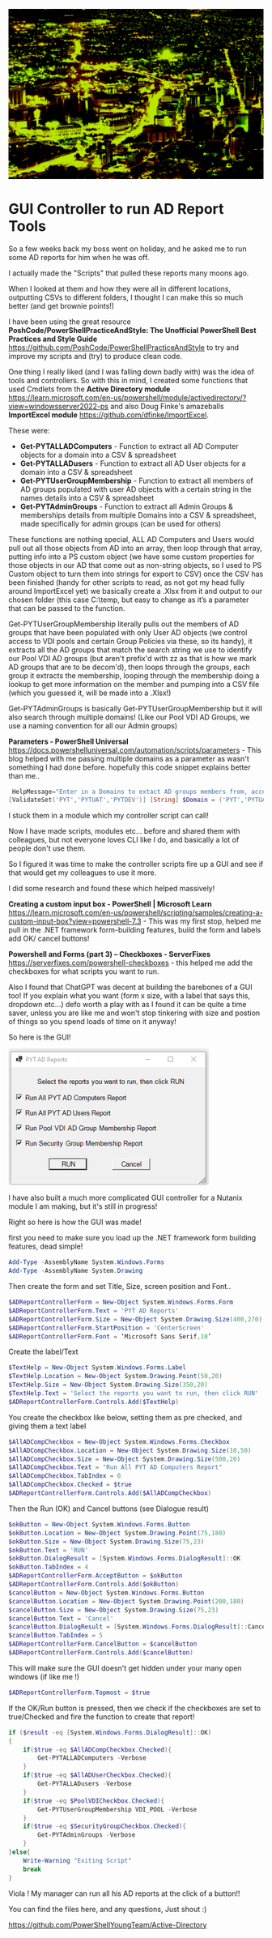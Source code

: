 ![Screenshot]( /assets/images/port_louis.png)

# GUI Controller to run AD Report Tools

So a few weeks back my boss went on holiday, and he asked me to run some AD reports for him when he was off.

I actually made the "Scripts" that pulled these reports many moons ago.

When I looked at them and how they were all in different locations, outputting CSVs to different folders, I thought I can make this so much better (and get brownie points!)

I have been using the great resource **PoshCode/PowerShellPracticeAndStyle: The Unofficial PowerShell Best Practices and Style Guide** <https://github.com/PoshCode/PowerShellPracticeAndStyle> to try and improve my scripts and (try) to produce clean code.

One thing I really liked (and I was falling down badly with) was the idea of tools and controllers. So with this in mind, I created some functions that used Cmdlets from the **Active Directory module** <https://learn.microsoft.com/en-us/powershell/module/activedirectory/?view=windowsserver2022-ps> and also Doug Finke's amazeballs **ImportExcel module** <https://github.com/dfinke/ImportExcel>.

These were:

* **Get-PYTALLADComputers** - Function to extract all AD Computer objects for a domain into a CSV & spreadsheet
* **Get-PYTALLADusers** - Function to extract all AD User objects for a domain into a CSV & spreadsheet
* **Get-PYTUserGroupMembership** - Function to extract all members of AD groups populated with user AD objects with a certain string in the names details into a CSV & spreadsheet
* **Get-PYTAdminGroups** - Function to extract all Admin Groups & memberships details from multiple Domains into a CSV & spreadsheet, made specifically for admin groups (can be used for others)

These functions are nothing special, ALL AD Computers and Users would pull out all those objects from AD into an array, then loop through that array, putting info into a PS custom object (we have some custom properties for those objects in our AD that come out as non-string objects, so I used to PS Custom object to turn them into strings for export to CSV) once the CSV has been finished (handy for other scripts to read, as not got my head fully around ImportExcel yet) we basically create a .Xlsx from it and output to our chosen folder (this case C:\temp, but easy to change as it’s a parameter that can be passed to the function.

Get-PYTUserGroupMembership literally pulls out the members of AD groups that have been populated with only User AD objects (we control access to VDI pools and certain Group Policies via these, so its handy), it extracts all the AD groups that match the search string we use to identify our Pool VDI AD groups (but aren't prefix'd with zz as that is how we mark AD groups that are to be decom'd), then loops through the groups, each group it extracts the membership, looping through the membership doing a lookup to get more information on the member and pumping into a CSV file (which you guessed it, will be made into a .Xlsx!)

Get-PYTAdminGroups is basically Get-PYTUserGroupMembership but it will also search through multiple domains! (Like our Pool VDI AD Groups, we use a naming convention for all our Admin groups) 

**Parameters - PowerShell Universal** <https://docs.powershelluniversal.com/automation/scripts/parameters> - This blog helped with me passing multiple domains as a parameter as wasn't something I had done before. hopefully this code snippet explains better than me..

```powershell
 HelpMessage="Enter in a Domains to extact AD groups members from, accepted values (multiple): PYT, PYTUAT, PYTDEV")]
[ValidateSet('PYT','PYTUAT','PYTDEV')] [String] $Domain = ('PYT','PYTUAT','PYTDEV'),
```

I stuck them in a module which my controller script can call!

Now I have made scripts, modules etc… before and shared them with colleagues, but not everyone loves CLI like I do, and basically a lot of people don't use them.

So I figured it was time to make the controller scripts fire up a GUI and see if that would get my colleagues to use it more.

I did some research and found these which helped massively! 

**Creating a custom input box - PowerShell | Microsoft Learn** <https://learn.microsoft.com/en-us/powershell/scripting/samples/creating-a-custom-input-box?view=powershell-7.3> - This was my first stop, helped me pull in the .NET framework form-building features, build the form and labels add OK/ cancel buttons!

**Powershell and Forms (part 3) – Checkboxes - ServerFixes** <https://serverfixes.com/powershell-checkboxes> - this helped me add the checkboxes for what scripts you want to run.

Also I found that ChatGPT was decent at building the barebones of a GUI too! If you explain what you want (form x size, with a label that says this, dropdown etc...) defo worth a play with as I found it can be quite a time saver, unless you are like me and won't stop tinkering with size and postion of things so you spend loads of time on it anyway!

So here is the GUI!

![GUI]( /assets/images/ADReportsGUI.png)

I have also built a much more complicated GUI controller for a Nutanix module I am making, but it's still in progress!

Right so here is how the GUI was made!

first you need to make sure you load up the .NET framework form building features, dead simple!

```powershell
Add-Type -AssemblyName System.Windows.Forms
Add-Type -AssemblyName System.Drawing
```

Then create the form and set Title, Size, screen position and Font..

```powershell
$ADReportControllerForm = New-Object System.Windows.Forms.Form
$ADReportControllerForm.Text = 'PYT AD Reports'
$ADReportControllerForm.Size = New-Object System.Drawing.Size(400,270)
$ADReportControllerForm.StartPosition = 'CenterScreen'
$ADReportControllerForm.Font = ‘Microsoft Sans Serif,10’
```

Create the label/Text

```powershell
$TextHelp = New-Object System.Windows.Forms.Label
$TextHelp.Location = New-Object System.Drawing.Point(50,20)
$TextHelp.Size = New-Object System.Drawing.Size(350,20)
$TextHelp.Text = 'Select the reports you want to run, then click RUN'
$ADReportControllerForm.Controls.Add($TextHelp)
```

You create the checkbox like below, setting them as pre checked, and giving them a text label

```powershell
$AllADCompCheckbox = New-Object System.Windows.Forms.Checkbox 
$AllADCompCheckbox.Location = New-Object System.Drawing.Size(10,50) 
$AllADCompCheckbox.Size = New-Object System.Drawing.Size(500,20)
$AllADCompCheckbox.Text = "Run All PYT AD Computers Report"
$AllADCompCheckbox.TabIndex = 0
$AllADCompCheckbox.Checked = $true
$ADReportControllerForm.Controls.Add($AllADCompCheckbox)
```

Then the Run (OK) and Cancel buttons (see Dialogue result)

```powershell
$okButton = New-Object System.Windows.Forms.Button
$okButton.Location = New-Object System.Drawing.Point(75,180)
$okButton.Size = New-Object System.Drawing.Size(75,23)
$okButton.Text = 'RUN'
$okButton.DialogResult = [System.Windows.Forms.DialogResult]::OK
$okButton.TabIndex = 4
$ADReportControllerForm.AcceptButton = $okButton
$ADReportControllerForm.Controls.Add($okButton)
$cancelButton = New-Object System.Windows.Forms.Button
$cancelButton.Location = New-Object System.Drawing.Point(200,180)
$cancelButton.Size = New-Object System.Drawing.Size(75,23)
$cancelButton.Text = 'Cancel'
$cancelButton.DialogResult = [System.Windows.Forms.DialogResult]::Cancel
$cancelButton.TabIndex = 5
$ADReportControllerForm.CancelButton = $cancelButton
$ADReportControllerForm.Controls.Add($cancelButton)
```

This will make sure the GUI doesn't get hidden under your many open windows (if like me !)

```powershell
$ADReportControllerForm.Topmost = $true
```

If the OK/Run button is pressed, then we check if the checkboxes are set to true/Checked and fire the function to create that report!

```powershell
if ($result -eq [System.Windows.Forms.DialogResult]::OK)
{
    if($true -eq $AllADCompCheckbox.Checked){
        Get-PYTALLADComputers -Verbose
    }
    if($true -eq $AllADUserCheckbox.Checked){
        Get-PYTALLADusers -Verbose
    }
    if($true -eq $PoolVDICheckbox.Checked){
        Get-PYTUserGroupMembership VDI_POOL -Verbose
    }
    if($true -eq $SecurityGroupCheckbox.Checked){
        Get-PYTAdminGroups -Verbose
    }
}else{
    Write-Warning "Exiting Script"
    break
}
```

Viola ! My manager can run all his AD reports at the click of a button!!

You can find the files here, and any questions, Just shout :)

<https://github.com/PowerShellYoungTeam/Active-Directory>

